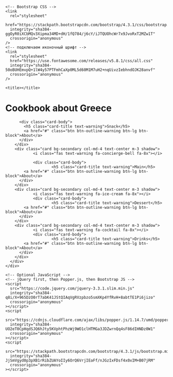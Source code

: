 <!DOCTYPE html>
<html lang="ru">
  <head>
    <!-- Required meta tags -->
    <meta charset="utf-8" />
    <meta
      name="viewport"
      content="width=device-width, initial-scale=1, shrink-to-fit=no"
    />

    <!-- Bootstrap CSS -->
    <link
      rel="stylesheet"
      href="https://stackpath.bootstrapcdn.com/bootstrap/4.3.1/css/bootstrap.min.css"
      integrity="sha384-ggOyR0iXCbMQv3Xipma34MD+dH/1fQ784/j6cY/iJTQUOhcWr7x9JvoRxT2MZw1T"
      crossorigin="anonymous"
    />
    <!-- подключаем иконочный шрифт -->
    <link
      rel="stylesheet"
      href="https://use.fontawesome.com/releases/v5.8.1/css/all.css"
      integrity="sha384-50oBUHEmvpQ+1lW4y57PTFmhCaXp0ML5d60M1M7uH2+nqUivzIebhndOJK28anvf"
      crossorigin="anonymous"
    />

    <title></title>
  </head>
  <body>
    <div class="container">
      <h1
        class="h3 text-center m-5 p-3 font-weight-bold text-warning bg-secondary rounded"
      >
        <i class="fas fa-angle-double-left"></i>
        Cookbook about Greece
        <i class="fas fa-angle-double-right"></i>
      </h1>
      <div class="row d-flex justify-content-center">
        <div class="card bg-secondary col-md-4 text-center m-3 shadow">
                <i class="fas text-warning fa-utensils fa-8x"></i>
        
          <div class="card-body">
            <h5 class="card-title text-warning">Snack</h5>
            <a href="#" class="btn btn-outline-warning btn-lg btn-block">About</a>
          </div>
        </div>
        <div class="card bg-secondary col-md-4 text-center m-3 shadow">
                <i class="fas text-warning fa-concierge-bell fa-8x"></i>
          
                <div class="card-body">
                        <h5 class="card-title text-warning">Main</h5>
            <a href="#" class="btn btn-outline-warning btn-lg btn-block">About</a>
          </div>
        </div>
        <div class="card bg-secondary col-md-4 text-center m-3 shadow">
                <i class="fas text-warning fa-ice-cream fa-8x"></i>
                <div class="card-body">
                        <h5 class="card-title text-warning">Dessert</h5>
            <a href="#" class="btn btn-outline-warning btn-lg btn-block">About</a>
          </div>
        </div>
        <div class="card bg-secondary col-md-4 text-center m-3 shadow">
                <i class="fas text-warning fa-cocktail fa-8x"></i>
                <div class="card-body">
                        <h5 class="card-title text-warning">Drinks</h5>
            <a href="#" class="btn btn-outline-warning btn-lg btn-block">About</a>
          </div>
        </div>
      </div>
    </div>

    <!-- Optional JavaScript -->
    <!-- jQuery first, then Popper.js, then Bootstrap JS -->
    <script
      src="https://code.jquery.com/jquery-3.3.1.slim.min.js"
      integrity="sha384-q8i/X+965DzO0rT7abK41JStQIAqVgRVzpbzo5smXKp4YfRvH+8abtTE1Pi6jizo"
      crossorigin="anonymous"
    ></script>
    <script
      src="https://cdnjs.cloudflare.com/ajax/libs/popper.js/1.14.7/umd/popper.min.js"
      integrity="sha384-UO2eT0CpHqdSJQ6hJty5KVphtPhzWj9WO1clHTMGa3JDZwrnQq4sF86dIHNDz0W1"
      crossorigin="anonymous"
    ></script>
    <script
      src="https://stackpath.bootstrapcdn.com/bootstrap/4.3.1/js/bootstrap.min.js"
      integrity="sha384-JjSmVgyd0p3pXB1rRibZUAYoIIy6OrQ6VrjIEaFf/nJGzIxFDsf4x0xIM+B07jRM"
      crossorigin="anonymous"
    ></script>
  </body>
</html>

